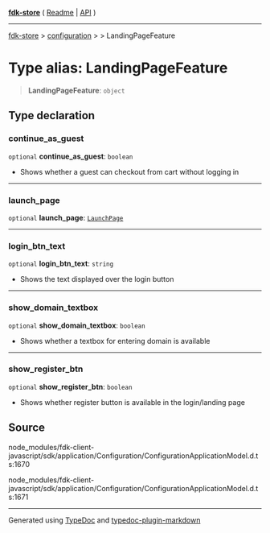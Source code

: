 [**fdk-store**](../../../README.md) ( [Readme](../../../README.md) \| [API](../../../API.md) )

---

[fdk-store](../../../API.md) > [configuration](../../README.md) > [<internal>](../README.md) > LandingPageFeature

# Type alias: LandingPageFeature

> **LandingPageFeature**: `object`

## Type declaration

### continue_as_guest

`optional` **continue_as_guest**: `boolean`

- Shows whether a guest can checkout
  from cart without logging in

---

### launch_page

`optional` **launch_page**: [`LaunchPage`](type-alias.LaunchPage.md)

---

### login_btn_text

`optional` **login_btn_text**: `string`

- Shows the text displayed over the login button

---

### show_domain_textbox

`optional` **show_domain_textbox**: `boolean`

- Shows whether a textbox for
  entering domain is available

---

### show_register_btn

`optional` **show_register_btn**: `boolean`

- Shows whether register button is
  available in the login/landing page

## Source

node_modules/fdk-client-javascript/sdk/application/Configuration/ConfigurationApplicationModel.d.ts:1670

node_modules/fdk-client-javascript/sdk/application/Configuration/ConfigurationApplicationModel.d.ts:1671

---

Generated using [TypeDoc](https://typedoc.org/) and [typedoc-plugin-markdown](https://www.npmjs.com/package/typedoc-plugin-markdown)
